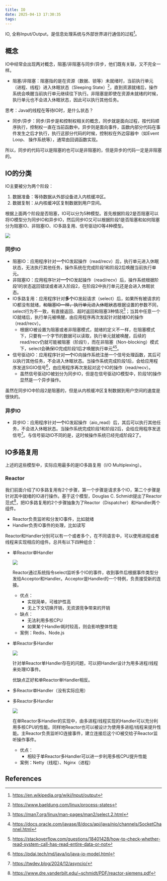 ```yaml
---
title: IO
date: 2025-04-13 17:30:35
tags:
---
```


IO, 全称Input/Output，是信息处理系统与外部世界进行通信的过程[^1]。

## 概念

IO中经常会出现两对概念，阻塞/非阻塞与同步/异步，他们既有关联，又不完全一样。

+ 阻塞/非阻塞：阻塞指的是在资源（数据、锁等）未就绪时，当前执行单元（进程、线程）进入休眠状态（Sleeping State）[^2]，直到资源就绪后，操作系统会唤醒当前执行单元继续往下执行。非阻塞是即使在资源未就绪的时候，执行单元也不会进入休眠状态，因此可以执行其他任务。

思考：Java的线程在等待IO时，是什么状态？

+ 同步/异步：同步/异步是和控制权相关的概念，同步就是面向过程，按代码顺序执行，控制权一直在当前函数中。异步则是面向事件，函数内部分代码在事件发生之后才执行，执行这部分代码的时候，控制权在外边容器中（如Event Loop、 操作系统等），通常由回调函数实现。

所以，同步的代码可以是阻塞的也可以是非阻塞的，但是异步的代码一定是非阻塞的。


## IO的分类

IO主要被分为两个阶段：

1. 数据准备：等待数据从外部设备进入内核缓冲区。
2. 数据复制：从内核缓冲区复制数据到用户空间。

根据上面两个阶段是否阻塞，IO可以分为5种模型。首先根据阶段2是否阻塞可以将IO模型分为同步IO和异步IO，然后同步IO又可以根据阶段1是否阻塞和如何阻塞分为阻塞IO、非阻塞IO、IO多路复用、信号驱动IO等4种模型。

![](image.png)

### 同步IO

+ 阻塞IO：应用程序针对**一个**IO发起操作（read/recv）后，执行单元进入休眠状态，无法执行其他任务，操作系统在完成阶段1和阶段2后唤醒当前执行单元。
+ 非阻塞IO：应用程序针对**一个**IO发起操作（read/recv）后，操作系统根据阶段1的状态返回错误或者进入阶段2，在阶段2中执行单元还是会进入休眠状态。
+ IO多路复用：应用程序针对**多个**IO发起请求（select）后，如果所有被请求的IO都没有就绪，~~和阻塞IO一样，执行单元进入休眠状态~~根据设置的参数不同，select行为不一致，有直接返回、超时返回和阻塞3种情况[^9]；当其中任意一个IO就绪后，执行单元被唤醒，由应用程序再次发起针对就绪IO的操作（read/recv）。
  + 根据IO被设置为阻塞或者非阻塞模式，就绪的定义不一样，在阻塞模式下，只要有一个字节的数据可以读取，执行单元就被唤醒，后续的read/recv仍就可能被阻塞（阶段1），而在非阻塞（Non-blocking）模式下，select会确保IO完成阶段1后才唤醒执行单元[^3][^4]。
+ 信号驱动IO：应用程序针对**一个**IO向操作系统注册一个信号处理函数，其后可以执行其他任务，不会进入休眠状态。当操作系统完成阶段1后，会给应用程序发送SIGIO信号[^5]，由应用程序再次发起对这个IO的操作（read/recv）。
  + 虽然信号驱动IO被划分为同步IO，但是在信号驱动IO模型中，阶段1的操作显然是一个异步操作。

虽然在同步IO中阶段2是阻塞的，但是从内核缓冲区复制数据到用户空间的速度是很快的。

### 异步IO
+ 异步IO：应用程序针对**一个**IO发起操作（aio_read）后，其后可以执行其他任务，不会进入休眠状态。当操作系统完成阶段1和阶段2后，会给应用程序发送信号[^6]。与信号驱动IO不同的是，这时候操作系统已经完成阶段2了。

## IO多路复用

上述的这些模型中，实际应用最多的是IO多路复用（I/O Multiplexing）。

### Reactor

我们前面介绍了IO多路复用有2个步骤，第一个步骤是请求多个IO，第二个步骤是针对其中就绪的IO进行操作。基于这个模型，Douglas C. Schmidt提出了Reactor范式[^7]，把IO多路复用的2个步骤抽象为了Reactor（Dispatcher）和Handler两个组件。

+ Reactor负责监听和分发IO事件，比如就绪
+ Handler负责IO事件的处理，比如读写

Reactor和Handler分别可以有一个或者多个，在不同语言中，可以使用进程或者线程来实现相应的组件。总共有以下四种组合：

+ 单Reactor单Handler

  ![](srsh.png)

  Reactor通过系统指令select监听多个IO的事件，收到事件后根据事件类型分发给Acceptor和Handler。Acceptor是Handler的一个特例，负责接受新的连接。

  + 优点：
    + 实现简单，可维护性高
    + 无上下文切换开销，无资源竞争带来的开销
  + 缺点：
    + 无法利用多核CPU
    + 如果某个Handler耗时较高，则会影响整体性能
  + 案例：Redis、Node.js

+ 单Reactor多Handler

  ![](srmh.png)

  针对单Reactor单Handler存在的问题，可以把Handler设计为用多进程/线程来处理IO事件。

  优缺点正好和单Reactor单Handler相反。

+ 多Reactor单Handler（没有实际应用）
+ 多Reactor多Handler

  ![](mrmh.png)

  在单Reactor多Handler的实现中，由多进程/线程实现的Handler可以充分利用多核CPU的性能。同样地Reactor也可以被设计为使用多进程/线程来提升性能。主Reactor负责监听IO连接事件，建立连接后这个IO被交给子Reactor监听操作事件。

  + 优点：
    + 相较于单Reactor多Handler可以进一步利用多核CPU提升性能
  + 案例：Netty（线程）、Nginx（进程）

## References

[^1]: <https://en.wikipedia.org/wiki/Input/output>
[^2]: <https://www.baeldung.com/linux/process-states>
[^3]: <https://docs.oracle.com/javase/8/docs/api/java/nio/channels/SocketChannel.html>
[^4]: <https://stackoverflow.com/questions/18401428/how-to-check-whether-read-system-call-has-read-entire-data-or-not>
[^5]: <https://pdai.tech/md/java/io/java-io-model.html>
[^6]: <https://twdev.blog/2024/12/asyncio/>
[^7]: <https://www.dre.vanderbilt.edu/~schmidt/PDF/reactor-siemens.pdf>
[^8]: <https://xiaolincoding.com/os/8_network_system/reactor.html>
[^9]: <https://man7.org/linux/man-pages/man2/select.2.html>